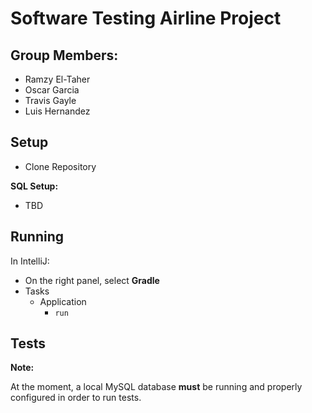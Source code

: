 # Software Testing Airline Project

## Group Members:

- Ramzy El-Taher
- Oscar Garcia
- Travis Gayle
- Luis Hernandez

## Setup

- Clone Repository

**SQL Setup:**

- TBD

## Running

In IntelliJ:

- On the right panel, select **Gradle**
- Tasks
    - Application
        - `run`

## Tests

**Note:**

At the moment, a local MySQL database **must** be running and properly configured in order to run tests.